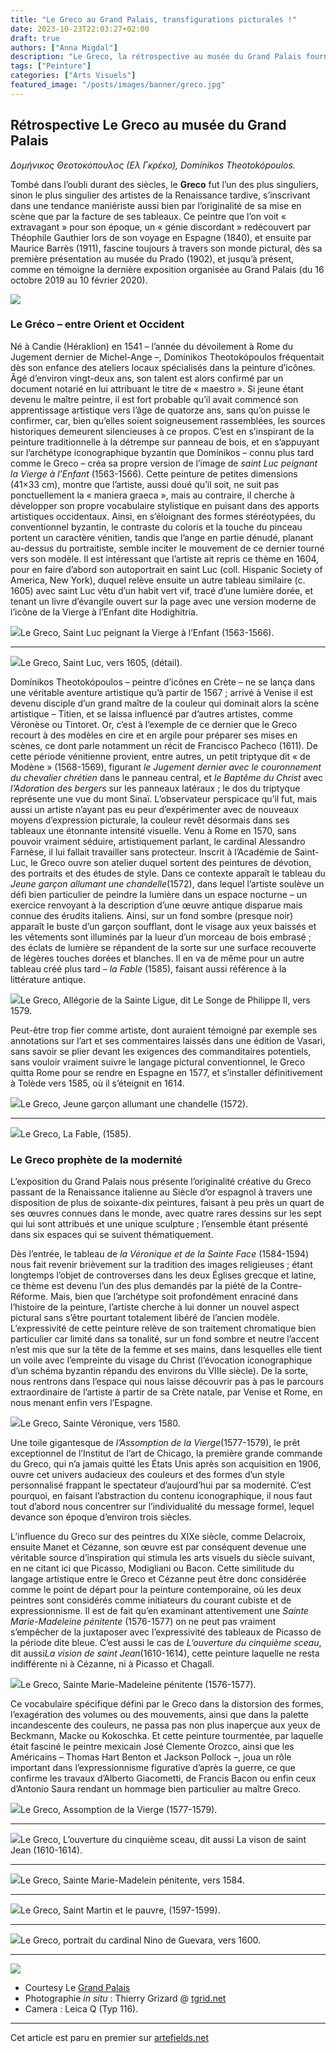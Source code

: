 ```yaml
---
title: "Le Greco au Grand Palais, transfigurations picturales !"
date: 2023-10-23T22:03:27+02:00
draft: true
authors: ["Anna Migdal"]
description: "Le Greco, la rétrospective au musée du Grand Palais fournit une occasion unique d'admirer les transfigurations de cet artiste peintre hors normes."
tags: ["Peinture"]
categories: ["Arts Visuels"]
featured_image: "/posts/images/banner/greco.jpg"
---
```


## Rétrospective Le Greco au musée du Grand Palais

*Δομήνικος Θεοτοκόπουλος (Ελ Γκρέκο), Domínikos Theotokópoulos.*

Tombé dans l’oubli durant des siècles, le **Greco** fut l’un des plus singuliers, sinon le plus singulier des artistes de la Renaissance tardive, s’inscrivant dans une tendance maniériste aussi bien par l’originalité de sa mise en scène que par la facture de ses tableaux. Ce peintre que l’on voit « extravagant » pour son époque, un « génie discordant » redécouvert par Théophile Gauthier lors de son voyage en Espagne (1840), et ensuite par Maurice Barrès (1911), fascine toujours à travers son monde pictural, dès sa première présentation au musée du Prado (1902), et jusqu’à présent, comme en témoigne la dernière exposition organisée au Grand Palais (du 16 octobre 2019 au 10 février 2020).

![](/posts/images/greco/le-greco_paintings_art-exhibition_grand-palais_paris.005.jpg)

### Le Gréco – entre Orient et Occident

Né à Candie (Héraklion) en 1541 – l’année du dévoilement à Rome du Jugement dernier de Michel-Ange –, Domínikos Theotokópoulos fréquentait dès son enfance des ateliers locaux spécialisés dans la peinture d’icônes. Âgé d’environ vingt-deux ans, son talent est alors confirmé par un document notarié en lui attribuant le titre de « maestro ». Si jeune étant devenu le maître peintre, il est fort probable qu’il avait commencé son apprentissage artistique vers l’âge de quatorze ans, sans qu’on puisse le confirmer, car, bien qu’elles soient soigneusement rassemblées, les sources historiques demeurent silencieuses à ce propos. C’est en s’inspirant de la peinture traditionnelle à la détrempe sur panneau de bois, et en s’appuyant sur l’archétype iconographique byzantin que Domínikos – connu plus tard comme le Greco – créa sa propre version de l’image de *saint Luc peignant la Vierge à l’Enfant* (1563-1566). Cette peinture de petites dimensions (41×33 cm), montre que l’artiste, aussi doué qu’il soit, ne suit pas ponctuellement la « maniera graeca », mais au contraire, il cherche à développer son propre vocabulaire stylistique en puisant dans des apports artistiques occidentaux. Ainsi, en s’éloignant des formes stéréotypées, du conventionnel byzantin, le contraste du coloris et la touche du pinceau portent un caractère vénitien, tandis que l’ange en partie dénudé, planant au-dessus du portraitiste, semble inciter le mouvement de ce dernier tourné vers son modèle. Il est intéressant que l’artiste ait repris ce thème en 1604, pour en faire d’abord son autoportrait en saint Luc (coll. Hispanic Society of America, New York), duquel relève ensuite un autre tableau similaire (c. 1605) avec saint Luc vêtu d’un habit vert vif, tracé d’une lumière dorée, et tenant un livre d’évangile ouvert sur la page avec une version moderne de l’icône de la Vierge à l’Enfant dite Hodighitria.

![](/posts/images/greco/le-greco_paintings_art-exhibition_grand-palais_paris.003-3.jpg)Le Greco, Saint Luc peignant la Vierge à l’Enfant (1563-1566).

---

![](/posts/images/greco/le-greco_paintings_art-exhibition_grand-palais_paris.004-2.jpg)Le Greco, Saint Luc, vers 1605, (détail).

Domínikos Theotokópoulos – peintre d’icônes en Crète – ne se lança dans une véritable aventure artistique qu’à partir de 1567 ; arrivé à Venise il est devenu disciple d’un grand maître de la couleur qui dominait alors la scène artistique – Titien, et se laissa influencé par d’autres artistes, comme Véronèse ou Tintoret. Or, c’est à l’exemple de ce dernier que le Greco recourt à des modèles en cire et en argile pour préparer ses mises en scènes, ce dont parle notamment un récit de Francisco Pacheco (1611). De cette période vénitienne provient, entre autres, un petit triptyque dit « de Modène » (1568-1569), figurant *le Jugement dernier avec le couronnement du chevalier chrétien* dans le panneau central, et *le Baptême du Christ* avec *l’Adoration des bergers* sur les panneaux latéraux ; le dos du triptyque représente une vue du mont Sinaï. L’observateur perspicace qu’il fut, mais aussi un artiste n’ayant pas eu peur d’expérimenter avec de nouveaux moyens d’expression picturale, la couleur revêt désormais dans ses tableaux une étonnante intensité visuelle. Venu à Rome en 1570, sans pouvoir vraiment séduire, artistiquement parlant, le cardinal Alessandro Farnèse, il lui fallait travailler sans protecteur. Inscrit à l’Académie de Saint-Luc, le Greco ouvre son atelier duquel sortent des peintures de dévotion, des portraits et des études de style. Dans ce contexte apparaît le tableau du *Jeune garçon allumant une chandelle*(1572), dans lequel l’artiste soulève un défi bien particulier de peindre la lumière dans un espace nocturne – un exercice renvoyant à la description d’une œuvre antique disparue mais connue des érudits italiens. Ainsi, sur un fond sombre (presque noir) apparaît le buste d’un garçon soufflant, dont le visage aux yeux baissés et les vêtements sont illuminés par la lueur d’un morceau de bois embrasé ; des éclats de lumière se répandent de la sorte sur une surface recouverte de légères touches dorées et blanches. Il en va de même pour un autre tableau créé plus tard – *la Fable* (1585), faisant aussi référence à la littérature antique.

![](/posts/images/greco/le-greco_paintings_art-exhibition_grand-palais_paris.006.jpg)Le Greco, Allégorie de la Sainte Ligue, dit Le Songe de Philippe II, vers 1579.

Peut-être trop fier comme artiste, dont auraient témoigné par exemple ses annotations sur l’art et ses commentaires laissés dans une édition de Vasari, sans savoir se plier devant les exigences des commanditaires potentiels, sans vouloir vraiment suivre le langage pictural conventionnel, le Greco quitta Rome pour se rendre en Espagne en 1577, et s’installer définitivement à Tolède vers 1585, où il s’éteignit en 1614.

![](/posts/images/greco/le-greco_paintings_art-exhibition_grand-palais_paris.013.jpg)Le Greco, Jeune garçon allumant une chandelle (1572).

---

![](/posts/images/greco/le-greco_paintings_art-exhibition_grand-palais_paris.012.jpg)Le Greco, La Fable, (1585).

### Le Greco prophète de la modernité

L’exposition du Grand Palais nous présente l’originalité créative du Greco passant de la Renaissance italienne au Siècle d’or espagnol à travers une disposition de plus de soixante-dix peintures, faisant à peu près un quart de ses œuvres connues dans le monde, avec quatre rares dessins sur les sept qui lui sont attribués et une unique sculpture ; l’ensemble étant présenté dans six espaces qui se suivent thématiquement.

Dès l’entrée, le tableau de *la Véronique et de la Sainte Face* (1584-1594) nous fait revenir brièvement sur la tradition des images religieuses ; étant longtemps l’objet de controverses dans les deux Églises grecque et latine, ce thème est devenu l’un des plus demandés par la piété de la Contre-Réforme. Mais, bien que l’archétype soit profondément enraciné dans l’histoire de la peinture, l’artiste cherche à lui donner un nouvel aspect pictural sans s’être pourtant totalement libéré de l’ancien modèle. L’expressivité de cette peinture relève de son traitement chromatique bien particulier car limité dans sa tonalité, sur un fond sombre et neutre l’accent n’est mis que sur la tête de la femme et ses mains, dans lesquelles elle tient un voile avec l’empreinte du visage du Christ (l’évocation iconographique d’un schéma byzantin répandu des environs du VIIIe siècle). De la sorte, nous rentrons dans l’espace qui nous laisse découvrir pas à pas le parcours extraordinaire de l’artiste à partir de sa Crète natale, par Venise et Rome, en nous menant enfin vers l’Espagne.

![](/posts/images/greco/le-greco_paintings_art-exhibition_grand-palais_paris.002.jpg)Le Greco, Sainte Véronique, vers 1580.

Une toile gigantesque de *l’Assomption de la Vierge*(1577-1579), le prêt exceptionnel de l’Institut de l’art de Chicago, la première grande commande du Greco, qui n’a jamais quitté les États Unis après son acquisition en 1906, ouvre cet univers audacieux des couleurs et des formes d’un style personnalisé frappant le spectateur d’aujourd’hui par sa modernité. C’est pourquoi, en faisant l’abstraction du contenu iconographique, il nous faut tout d’abord nous concentrer sur l’individualité du message formel, lequel devance son époque d’environ trois siècles.

L’influence du Greco sur des peintres du XIXe siècle, comme Delacroix, ensuite Manet et Cézanne, son œuvre est par conséquent devenue une véritable source d’inspiration qui stimula les arts visuels du siècle suivant, en ne citant ici que Picasso, Modigliani ou Bacon. Cette similitude du langage artistique entre le Greco et Cézanne peut être donc considérée comme le point de départ pour la peinture contemporaine, où les deux peintres sont considérés comme initiateurs du courant cubiste et de expressionnisme. Il est de fait qu’en examinant attentivement une *Sainte Marie-Madeleine pénitente* (1576-1577) on ne peut pas vraiment s’empêcher de la juxtaposer avec l’expressivité des tableaux de Picasso de la période dite bleue. C’est aussi le cas de *L’ouverture du cinquième sceau*, dit aussi*La vision de saint Jean*(1610-1614), cette peinture laquelle ne resta indifférente ni à Cézanne, ni à Picasso et Chagall.

![](/posts/images/greco/le-greco_paintings_art-exhibition_grand-palais_paris.002-2.jpg)Le Greco, Sainte Marie-Madeleine pénitente (1576-1577).

Ce vocabulaire spécifique défini par le Greco dans la distorsion des formes, l’exagération des volumes ou des mouvements, ainsi que dans la palette incandescente des couleurs, ne passa pas non plus inaperçue aux yeux de Beckmann, Macke ou Kokoschka. Et cette peinture tourmentée, par laquelle était fasciné le peintre mexicain José Clemente Orozco, ainsi que les Américains – Thomas Hart Benton et Jackson Pollock –, joua un rôle important dans l’expressionnisme figurative d’après la guerre, ce que confirme les travaux d’Alberto Giacometti, de Francis Bacon ou enfin ceux d’Antonio Saura rendant un hommage bien particulier au maître Greco.

![](/posts/images/greco/le-greco_paintings_art-exhibition_grand-palais_paris.008.jpg)Le Greco, Assomption de la Vierge (1577-1579).

---

![](/posts/images/greco/le-greco_paintings_art-exhibition_grand-palais_paris.015.jpg)Le Greco, L’ouverture du cinquième sceau, dit aussi La vison de saint Jean (1610-1614).

---

![](/posts/images/greco/le-greco_paintings_art-exhibition_grand-palais_paris.011.jpg)Le Greco, Sainte Marie-Madelein pénitente, vers 1584.

---

![](/posts/images/greco/le-greco_paintings_art-exhibition_grand-palais_paris.009.jpg)Le Greco, Saint Martin et le pauvre, (1597-1599).

---

![](/posts/images/greco/le-greco_paintings_art-exhibition_grand-palais_paris.004.jpg)Le Greco, portrait du cardinal Nino de Guevara, vers 1600.

---

![](/posts/images/greco/le-greco_paintings_art-exhibition_grand-palais_paris.002-3.jpg)
* Courtesy Le [Grand Palais](https://www.grandpalais.fr/fr?ref=artefields.net)
* Photographie *in situ* : Thierry Grizard @ [tgrid.net](https://tgrid.net/?ref=artefields.net)
* Camera : Leica Q (Typ 116).

---

Cet article est paru en premier sur [artefields.net](https://www.artefields.net/le-greco-grand-palais-tranfigurations-picturales/)